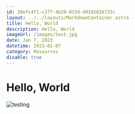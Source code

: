 ```yaml
---
id: 20efc4f1-c37f-4b20-833d-d0101816733c
layout: ../../layouts/MarkdownContainer.astro
title: Hello, World
description: Hello, World
imageUrl: /images/test.jpg
date: Jan 7, 2023
datetime: 2023-01-07
category: Resources
disable: true
---
```


# Hello, World

![testing](/images/test.jpg)

